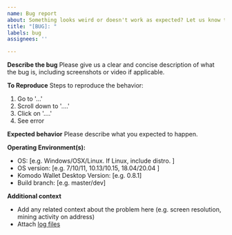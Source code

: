 ```yaml
---
name: Bug report
about: Something looks weird or doesn't work as expected? Let us know the details so we can fix it!
title: "[BUG]: "
labels: bug
assignees: ''

---
```


**Describe the bug**
Please give us a clear and concise description of what the bug is, including screenshots or video if applicable.


**To Reproduce**
Steps to reproduce the behavior:
1. Go to '...'
2. Scroll down to '....'
3. Click on '....'
4. See error


**Expected behavior**
Please describe what you expected to happen.


**Operating Environment(s):**
 - OS: [e.g. Windows/OSX/Linux. If Linux, include distro. ]
 - OS version: [e.g. 7/10/11, 10.13/10.15, 18.04/20.04 ]
 - Komodo Wallet Desktop Version: [e.g. 0.8.1]
 - Build branch: [e.g. master/dev] 


**Additional context**
 - Add any related context about the problem here (e.g. screen resolution, mining activity on address)
 - Attach [log files](https://forum.komodoplatform.com/t/accessing-komodo-wallet-desktop-log-files/540)

